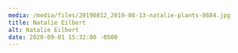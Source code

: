 ```yaml
---
media: /media/files/20190812_2019-08-13-natalie-plants-8684.jpg
title: Natalie Eilbert
alt: Natalie Eilbert
date: 2020-09-01 15:32:00 -0500
---
```

